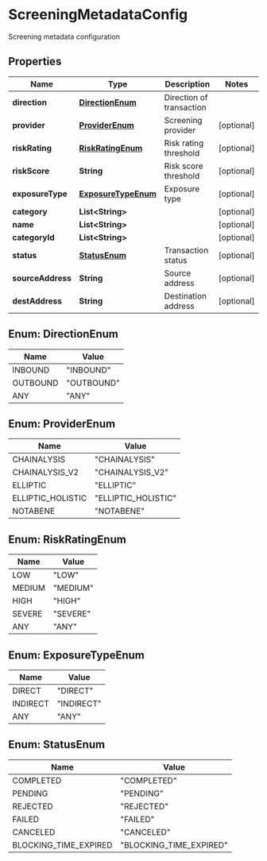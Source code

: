 

# ScreeningMetadataConfig

Screening metadata configuration

## Properties

| Name | Type | Description | Notes |
|------------ | ------------- | ------------- | -------------|
|**direction** | [**DirectionEnum**](#DirectionEnum) | Direction of transaction |  |
|**provider** | [**ProviderEnum**](#ProviderEnum) | Screening provider |  [optional] |
|**riskRating** | [**RiskRatingEnum**](#RiskRatingEnum) | Risk rating threshold |  [optional] |
|**riskScore** | **String** | Risk score threshold |  [optional] |
|**exposureType** | [**ExposureTypeEnum**](#ExposureTypeEnum) | Exposure type |  [optional] |
|**category** | **List&lt;String&gt;** |  |  [optional] |
|**name** | **List&lt;String&gt;** |  |  [optional] |
|**categoryId** | **List&lt;String&gt;** |  |  [optional] |
|**status** | [**StatusEnum**](#StatusEnum) | Transaction status |  [optional] |
|**sourceAddress** | **String** | Source address |  [optional] |
|**destAddress** | **String** | Destination address |  [optional] |



## Enum: DirectionEnum

| Name | Value |
|---- | -----|
| INBOUND | &quot;INBOUND&quot; |
| OUTBOUND | &quot;OUTBOUND&quot; |
| ANY | &quot;ANY&quot; |



## Enum: ProviderEnum

| Name | Value |
|---- | -----|
| CHAINALYSIS | &quot;CHAINALYSIS&quot; |
| CHAINALYSIS_V2 | &quot;CHAINALYSIS_V2&quot; |
| ELLIPTIC | &quot;ELLIPTIC&quot; |
| ELLIPTIC_HOLISTIC | &quot;ELLIPTIC_HOLISTIC&quot; |
| NOTABENE | &quot;NOTABENE&quot; |



## Enum: RiskRatingEnum

| Name | Value |
|---- | -----|
| LOW | &quot;LOW&quot; |
| MEDIUM | &quot;MEDIUM&quot; |
| HIGH | &quot;HIGH&quot; |
| SEVERE | &quot;SEVERE&quot; |
| ANY | &quot;ANY&quot; |



## Enum: ExposureTypeEnum

| Name | Value |
|---- | -----|
| DIRECT | &quot;DIRECT&quot; |
| INDIRECT | &quot;INDIRECT&quot; |
| ANY | &quot;ANY&quot; |



## Enum: StatusEnum

| Name | Value |
|---- | -----|
| COMPLETED | &quot;COMPLETED&quot; |
| PENDING | &quot;PENDING&quot; |
| REJECTED | &quot;REJECTED&quot; |
| FAILED | &quot;FAILED&quot; |
| CANCELED | &quot;CANCELED&quot; |
| BLOCKING_TIME_EXPIRED | &quot;BLOCKING_TIME_EXPIRED&quot; |



